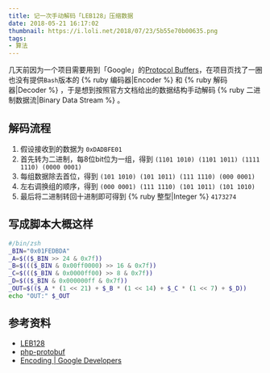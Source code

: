 ```yaml
---
title: 记一次手动解码「LEB128」压缩数据
date: 2018-05-21 16:17:02
thumbnail: https://i.loli.net/2018/07/23/5b55e70b00635.png
tags:
- 算法
---
```

几天前因为一个项目需要用到「Google」的[Protocol Buffers](https://developers.google.com/protocol-buffers/)，在项目页找了一圈也没有提供`Bash`版本的 {% ruby 编码器|Encoder %} 和 {% ruby 解码器|Decoder %} ，于是想到按照官方文档给出的数据结构手动解码 {% ruby 二进制数据流|Binary Data Stream %} 。

<!-- more -->

## 解码流程

1. 假设接收到的数据为 `0xDADBFE01`
2. 首先转为二进制，每8位bit位为一组，得到 `(1101 1010) (1101 1011) (1111 1110) (0000 0001)`
3. 每组数据除去首位，得到 `(101 1010) (101 1011) (111 1110) (000 0001)`
4. 左右调换组的顺序，得到 `(000 0001) (111 1110) (101 1011) (101 1010)`
5. 最后将二进制转回十进制即可得到 {% ruby 整型|Integer %} `4173274`

## 写成脚本大概这样

```bash
#/bin/zsh
_BIN="0x01FEDBDA"
_A=$(($_BIN >> 24 & 0x7f))
_B=$((($_BIN & 0x00ff0000) >> 16 & 0x7f))
_C=$((($_BIN & 0x0000ff00) >> 8 & 0x7f))
_D=$(($_BIN & 0x000000ff & 0x7f))
_OUT=$(($_A * (1 << 21) + $_B * (1 << 14) + $_C * (1 << 7) + $_D))
echo "OUT:" $_OUT
```

## 参考资料
+ [LEB128](https://en.wikipedia.org/wiki/LEB128)
+ [php-protobuf](https://github.com/allegro/php-protobuf/)
+ [Encoding | Google Developers](https://developers.google.com/protocol-buffers/docs/encoding)
